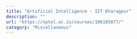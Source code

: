 ```yaml
---
title: "Artificial Intelligence - IIT Kharagpur"
description: ""
url: "https://nptel.ac.in/courses/106105077/"
category: "Miscellaneous"
---
```

